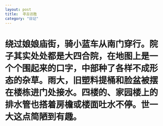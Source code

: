 ```yaml
---
layout: post
title:  寻古访胜
category: "日记"
---
```

# 绕过娘娘庙街，骑小蓝车从南门穿行。院子其实处处都是大四合院，在地图上是一个个围起来的口字，中部种了各样不成形态的杂草。雨大，旧塑料提桶和脸盆被摆在楼栋进门处接水。四楼的、家园楼上的排水管也搭着房檐或楼面吐水不停。世一大这点简陋到有趣。